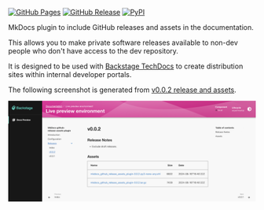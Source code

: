 [![GitHub Pages](https://img.shields.io/badge/pages-documentation-green?logo=github)](https://yaegashi.github.io/mkdocs-github-release-assets-plugin/)
[![GitHub Release](https://img.shields.io/github/v/release/yaegashi/mkdocs-github-release-assets-plugin?logo=github)](https://github.com/yaegashi/mkdocs-github-release-assets-plugin/releases/latest)
[![PyPI](https://img.shields.io/pypi/v/mkdocs-github-release-assets-plugin?logo=pypi)](https://pypi.org/project/mkdocs-github-release-assets-plugin/)

MkDocs plugin to include GitHub releases and assets in the documentation.

This allows you to make private software releases available to non-dev people who don't have access to the dev repository.

It is designed to be used with [Backstage TechDocs](https://backstage.io/docs/features/techdocs/) to create distribution sites within internal developer portals.

The following screenshot is generated from [v0.0.2 release and assets](https://github.com/yaegashi/mkdocs-github-release-assets-plugin/releases/tag/v0.0.2).

![](assets/ss1.png)
